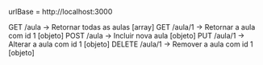 urlBase = http://localhost:3000

GET     /aula   -> Retornar todas as aulas [array]
GET     /aula/1 -> Retornar a aula com id 1 [objeto]
POST    /aula   -> Incluir nova aula [objeto]
PUT     /aula/1 -> Alterar a aula com id 1 [objeto]
DELETE  /aula/1 -> Remover a aula com id 1 [objeto]
